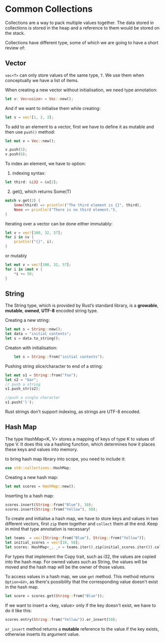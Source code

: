 # Common Collections

Collections are a way to pack multiple values together. The data stored in collections is stored in the heap and a reference to them would be stored on the stack.

Collections have different type, some of which we are going to have a short review of:

## Vector
`vec<T>` can only store values of the same type, `T`. We use them when conceptually we have a list of items.

When creating a new vector without initialisation, we need type annotation:
```rust
let v: Vec<usize> = Vec::new();
```
And if we want to initialise them while creating:
```rust
let v = vec![1, 2, 3];
```
To add to an element to a vector, first we have to define it as mutable and then use `push()` method:

```rust
let mut v = Vec::new();

v.push(5);
v.push(6);
```

To index an element, we have to option:
1. indexing syntax:

```rust
let third: &i32 = &v[2];
```

2. get(), which returns Some(T)
```rust
match v.get(2) {
    Some(third) => println!("The third element is {}", third),
    None => println!("There is no third element."),
}
```

Iterating over a vector can be done either immutably:
```rust
let v = vec![100, 32, 57];
for i in &v {
    println!("{}", i);
}
```
or mutably
```rust
let mut v = vec![100, 32, 57];
for i in &mut v {
	*i += 50;
}
```
## String
The String type, which is provided by Rust’s standard library, is a **growable**, **mutable**, **owned**, **UTF-8** encoded string type.

Creating a new string:
```rust
let mut s = String::new();
let data = "initial contents";
let s = data.to_string();
```

Creaton with initialisation:
```rust
	let s = String::from("initial contents");
```

Pushing string slice/character to end of a string:
```rust
let mut s1 = String::from("foo");
let s2 = "bar";
// push a string
s1.push_str(s2);

//push a single character
s1.push('l');
```
Rust strings don’t support indexing, as strings are UTF-8 encoded.

## Hash Map
The type HashMap<K, V> stores a mapping of keys of type K to values of type V. It does this via a hashing function, which determines how it places these keys and values into memory.

to bring hash map library into scope, you need to include it:

```rust
use std::collections::HashMap;
```

Creating a new hash map:
```rust
let mut scores = HashMap::new();
```

Inserting to a hash map:
```rust
scores.insert(String::from("Blue"), 10);
scores.insert(String::from("Yellow"), 50);
```

To create and initialise a hash map, we have to store keys and values in two different vectors, first `zip` them together and `collect` them at the end. Keep in mind that type annotation is necessary!
```rust
let teams  = vec![String::from("Blue"), String::from("Yellow")];
let initial_scores = vec![10, 50];
let scores: HashMap<_, _> = teams.iter().zip(initial_scores.iter()).collect();
```

For types that implement the Copy trait, such as i32, the values are copied into the hash map. For owned values such as String, the values will be moved and the hash map will be the owner of those values.

To access values in a hash map, we use `get` method. This method returns `Option<&V>`, as there's possibility that the corresponding value doesn't exist in the hash map.
```rust
let score = scores.get(String::from("Blue"));

```

If we want to insert a <key, value> only if the key doesn't exist, we have to do it like this:

```rust
scores.entry(String::from("Yellow")).or_insert(50);
```

`or_insert` method returns a **mutable** reference to the value if the key exists, otherwise inserts its argument value.
